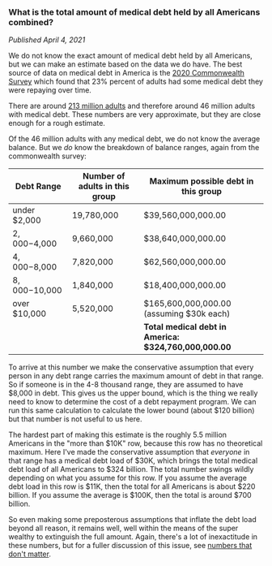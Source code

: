 ### What is the total amount of medical debt held by all Americans combined?

*Published April 4, 2021*

We do not know the exact amount of medical debt held by all Americans, but we can make an estimate based on the data we do have. The best source of data on medical debt in America is the [2020 Commonwealth Survey](https://www.commonwealthfund.org/publications/issue-briefs/2020/aug/looming-crisis-health-coverage-2020-biennial) which found that 23% percent of adults had some medical debt they were repaying over time.

There are around [213 million adults](https://www.census.gov/library/stories/2020/06/working-age-population-not-keeping-pace-with-growth-in-older-americans.html) and therefore around 46 million adults with medical debt. These numbers are very approximate, but they are close enough for a rough estimate.

Of the 46 million adults with any medical debt, we do not know the average balance. But we *do* know the breakdown of balance ranges, again from the commonwealth survey:


| Debt Range     | Number of adults in this group | Maximum possible debt in this group      |
|----------------|--------------------------------|------------------------------------------|
| under $2,000   | 19,780,000                     | $39,560,000,000.00                       |
| $2,000-$4,000  | 9,660,000                      | $38,640,000,000.00                       |
| $4,000-$8,000  | 7,820,000                      | $62,560,000,000.00                       |
| $8,000-$10,000 | 1,840,000                      | $18,400,000,000.00                       |
| over $10,000   | 5,520,000                      | $165,600,000,000.00 (assuming $30k each) |
|                |                                | **Total medical debt in America: $324,760,000,000.00**  |

To arrive at this number we make the conservative assumption that every person in any debt range carries the maximum amount of debt in that range. So if someone is in the 4-8 thousand range, they are assumed to have $8,000 in debt. This gives us the upper bound, which is the thing we really need to know to determine the cost of a debt repayment program. We can run this same calculation to calculate the lower bound (about $120 billion) but that number is not useful to us here.

The hardest part of making this estimate is the roughly 5.5 million Americans in the "more than $10K" row, because this row has no theoretical maximum. Here I've made the conservative assumption that *everyone* in that range has a medical debt load of $30K, which brings the total medical debt load of all Americans to $324 billion. The total number swings wildly depending on what you assume for this row. If you assume the average debt load in this row is $11K, then the total for all Americans is about $220 billion. If you assume the average is $100K, then the total is around $700 billion.

So even making some preposterous assumptions that inflate the debt load beyond all reason, it remains well, well within the means of the super wealthy to extinguish the full amount. Again, there's a lot of inexactitude in these numbers, but for a fuller discussion of this issue, see [numbers that don't matter](https://github.com/MKorostoff/1-pixel-wealth/issues/40#issuecomment-648932718).
